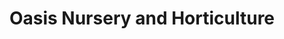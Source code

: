 ---
title: "Oasis Nursery and Horticulture"
url: /karachi/oasis-nursery-and-horticulture/
shop: Garten-Center
---